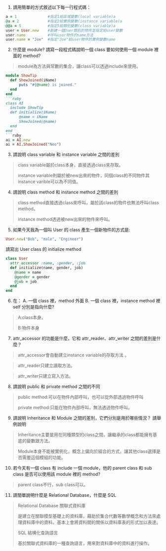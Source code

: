 1. 請用簡單的方式敘述以下每一行程式碼：
  ```ruby 
  a = 1              #指定1給區域變數(local variable)a
  @a = 2             #指定2給實例變數(instance variable)a
  @@a = 5            #指定5給類別變數(class variable)a
  user = User.new    #創建一個User類別的物件並指定給user變數
  user.name          #呼叫user物件的name方法
  user.name = "Joe"  #指定"Joe"給user物件的實例變數name
  ```
  
2. 什麼是 module? 請寫一段程式碼說明一個 class 要如何使用一個 module 裡面的 method?
  > module為方法與常數的集合，讓class可以透過include來使用。
  ```ruby
  module ShowTip
  	def ShowJoined(iName)
  		puts "#{@name} is joined."
  	end
  end
  ```ruby
  class AI
  	include ShowTip
  	def initialize(iName)
  		@name = iName
  		ShowJoined(@name)
  	end
  end
  ```ruby
  ai = AI.new
  ai = AI.ShowJoined("Neo")
  ```

3. 請說明 class variable 和 instance variable 之間的差別
  > class variable屬於class本身，直接透過class來存取。
  > 
  > instance variable則屬於被new出來的物件，同個class的不同物件其instance varible可以為不同值。

4. 請說明 class method 和 instance method 之間的差別
  > class method直接透過class來呼叫，屬於該class的物件也無法呼叫class method。
  > 
  > instance method透過被new出來的物件來呼叫。

5. 如果今天我為一個叫 User 的 class 產生一個新物件的方式是:
  ```ruby
  User.new("Bob", "male", "Engineer")
  ```
請寫出 User class 的 initialize method
  > 
  ```ruby
  class User
    attr_accessor :name, :gender, :job
    def initialize(name, gender, job)
      @name = name
      @gender = gender
      @job = job
    end
  end
  ```

6. 在：
  A.  一個 class 裡，method 外面
  B.  一個 class 裡，instance method 裡
  self 分別是指向什麼?
  > A:class本身。
  > 
  > B:物件本身

7. attr_accessor 的功能是什麼，它和 attr_reader、attr_writer 之間的差別是什麼？
  > attr_accessor會自動建立instance variable的存取方法 。
  
  > attr_reader只建立讀取方法。
  
  > attr_writer只建立寫入方法。

8. 請說明 public 和 private method 之間的不同
  > public method:可以在物件內部呼叫，也可以從外部透過物件呼叫
  > 
  > private method:只能在物件內部呼叫，無法透過物件呼叫。

9. 請說明 Inheritance 和 Module 之間的差別，它們分別是用於哪些情況？ 請舉例說明
  > Inheritance主要是用在同種類型的class之間，讓繼承的class都能擁有基底的變數跟方法。
  > 
  > Module本身不能被實例化，概念上偏向於組合的方式，讓其他class選擇是否需要這個模組的功能。

10. 若今天有一個 class 有 include 一個 module，他的 parent class 和 sub class 是否可以使用該 module 裡的 method?
  > parent class不行，sub class可以。

11. 請間單說明什麼是 Relational Database，什麼是 SQL
  > Relational Database 關聯式資料庫
  > 
  > 是建立在關聯模型基礎上的資料庫，藉助於集合代數等數學概念和方法來處理資料庫中的資料。基本上會將資料間的關係以資料庫表的形式加以表達。
  >
  > SQL 結構化查詢語言
  > 
  > 基於關聯式資料庫的一種查詢語言，用來對資料庫中的資料進行操作。
  